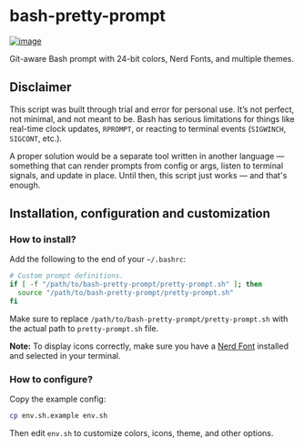 # bash-pretty-prompt

[![image](https://github.com/user-attachments/assets/b50805e8-4225-4a19-8030-892966afe09a)](#bash-pretty-prompt)

Git-aware Bash prompt with 24-bit colors, Nerd Fonts, and multiple themes.

## Disclaimer

This script was built through trial and error for personal use. It’s not perfect, not minimal, and not meant to be. Bash has serious limitations for things like real-time clock updates, `RPROMPT`, or reacting to terminal events (`SIGWINCH`, `SIGCONT`, etc.).

A proper solution would be a separate tool written in another language — something that can render prompts from config or args, listen to terminal signals, and update in place. Until then, this script just works — and that's enough.

## Installation, configuration and customization

### How to install?

Add the following to the end of your `~/.bashrc`:

```bash
# Custom prompt definitions.
if [ -f "/path/to/bash-pretty-prompt/pretty-prompt.sh" ]; then
  source "/path/to/bash-pretty-prompt/pretty-prompt.sh"
fi
```

Make sure to replace `/path/to/bash-pretty-prompt/pretty-prompt.sh` with the actual path to `pretty-prompt.sh` file.

**Note:** To display icons correctly, make sure you have a [Nerd Font](https://www.nerdfonts.com/) installed and selected in your terminal.

### How to configure?

Copy the example config:

```bash
cp env.sh.example env.sh
```

Then edit `env.sh` to customize colors, icons, theme, and other options.
